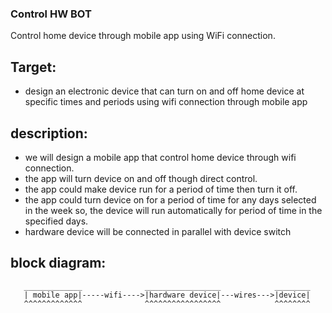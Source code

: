 ### Control HW BOT
Control home device through mobile app using WiFi connection.

## Target:
- design an electronic device that can turn on and off home device at specific times and periods using wifi
  connection through mobile app

## description:
- we will design a mobile app that control home device through wifi connection.
- the app will turn device on and off though direct control.
- the app could make device run for a period of time then turn it off.
- the app could turn device on for a period of time for any days selected in the week
  so, the device will run automatically for period of time in the specified days. 
- hardware device will be connected in parallel with device switch

## block diagram:

       _____________              _________________            ________
       | mobile app|-----wifi---->|hardware device|---wires--->|device|
       ^^^^^^^^^^^^^              ^^^^^^^^^^^^^^^^^            ^^^^^^^^

